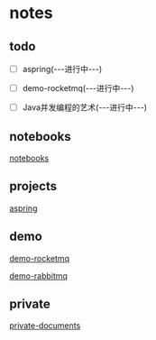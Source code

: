 # notes

## todo

- [ ] aspring(---进行中---)
- [ ] demo-rocketmq(---进行中---)
- [ ] Java并发编程的艺术(---进行中---)


## notebooks

[notebooks](/ebooks/index)



## projects

[aspring](/aspring/index.md)


## demo

[demo-rocketmq](/demo-rocketmq/index.md)

[demo-rabbitmq](/demo-rabbitmq/index.md)

## private

[private-documents](/private-documents/index.md)

